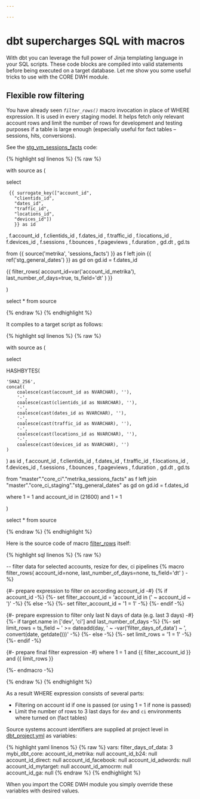 ```yaml
---

---
```

# dbt supercharges SQL with macros

With dbt you can leverage the full power of Jinja templating language in your SQL scripts. These code blocks are compiled into valid statements before being executed on a target database. Let me show you some useful tricks to use with the CORE DWH module.

## Flexible row filtering

You have already seen _`filter_rows()`_ macro invocation in place of WHERE expression. It is used in every staging model. It helps fetch only relevant account rows and limit the number of rows for development and testing purposes if a table is large enough (especially useful for fact tables – sessions, hits, conversions).

See the [stg_ym_sessions_facts](https://github.com/kzzzr/mybi-dbt-core/blob/master/models/staging/metrika/stg_ym_sessions_facts.sql) code:

{% highlight sql linenos %}
{% raw %}

with source as (

select

     {{ surrogate_key(["account_id",
       "clientids_id",
       "dates_id",
       "traffic_id",
       "locations_id",
       "devices_id"])
       }} as id

, f.account_id
, f.clientids_id
, f.dates_id
, f.traffic_id
, f.locations_id
, f.devices_id
, f.sessions
, f.bounces
, f.pageviews
, f.duration
, gd.dt
, gd.ts

from {{ source('metrika', 'sessions_facts') }} as f
left join {{ ref('stg_general_dates') }} as gd
on gd.id = f.dates_id

{{ filter_rows(
account_id=var('account_id_metrika'),
last_number_of_days=true,
ts_field='dt'
) }}

)

select * from source

{% endraw %}
{% endhighlight %}

It compiles to a target script as follows:

{% highlight sql linenos %}
{% raw %}

with source as (

select

HASHBYTES(

    'SHA2_256',
    concat(
        coalesce(cast(account_id as NVARCHAR), ''),
        '-',
        coalesce(cast(clientids_id as NVARCHAR), ''),
        '-',
        coalesce(cast(dates_id as NVARCHAR), ''),
        '-',
        coalesce(cast(traffic_id as NVARCHAR), ''),
        '-',
        coalesce(cast(locations_id as NVARCHAR), ''),
        '-',
        coalesce(cast(devices_id as NVARCHAR), '')
    )
) as id
, f.account_id
, f.clientids_id
, f.dates_id
, f.traffic_id
, f.locations_id
, f.devices_id
, f.sessions
, f.bounces
, f.pageviews
, f.duration
, gd.dt
, gd.ts

from "master"."core_ci"."metrika_sessions_facts" as f
left join "master"."core_ci_staging"."stg_general_dates" as gd
on gd.id = f.dates_id

where 1 = 1
and account_id in (21600)
and 1 = 1

)

select * from source

{% endraw %}
{% endhighlight %}

Here is the source code of macro [filter_rows](https://github.com/kzzzr/mybi-dbt-core/blob/master/macros/filter_rows.sql) itself:

{% highlight sql linenos %}
{% raw %}

-- filter data for selected accounts, resize for dev, ci pipelines
{% macro filter_rows(
   account_id=none,
   last_number_of_days=none,
   ts_field='dt'
) -%}
  
   {#- prepare expression to filter on according account_id -#}
   {% if account_id -%}
       {%- set filter_account_id = 'account_id in (' ~ account_id ~ ')' -%}
   {% else -%}
       {%- set filter_account_id = '1 = 1' -%}
   {%- endif -%}
 
   {#- prepare expression to filter only last N days of data (e.g. last 3 days) -#}
   {%- if target.name in ['dev', 'ci'] and last_number_of_days -%}
       {%- set limit_rows = ts_field ~ ' >= dateadd(day, ' ~ -var('filter_days_of_data') ~ ', convert(date, getdate()))' -%}
   {%- else -%}
       {%- set limit_rows = '1 = 1' -%}
   {%- endif -%}
 
   {#- prepare final filter expression -#}
   where 1 = 1
       and {{ filter_account_id }}
       and {{ limit_rows }}
 
{%- endmacro -%}

{% endraw %}
{% endhighlight %}

As a result WHERE expression consists of several parts:

* Filtering on account id if one is passed (or using 1 = 1 if none is passed) 
* Limit the number of rows to 3 last days for `dev` and `ci` environments where turned on (fact tables)

Source systems account identifiers are supplied at project level in [dbt_project.yml](https://github.com/kzzzr/mybi-dbt-core/blob/master/dbt_project.yml) as variables:

{% highlight yaml linenos %}
{% raw %}
vars:
   filter_days_of_data: 3
   mybi_dbt_core:
       account_id_metrika: null
       account_id_b24: null
       account_id_direct: null
       account_id_facebook: null
       account_id_adwords: null
       account_id_mytarget: null
       account_id_amocrm: null       
       account_id_ga: null
{% endraw %}
{% endhighlight %}

When you import the CORE DWH module you simply override these variables with desired values.